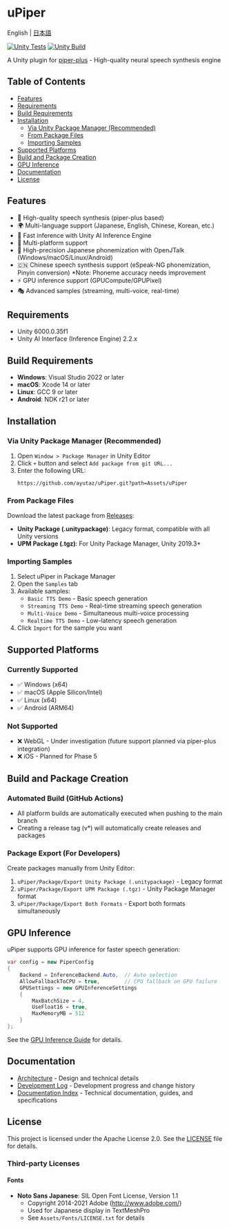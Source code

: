 # uPiper

English | [日本語](README.md)

[![Unity Tests](https://github.com/ayutaz/uPiper/actions/workflows/unity-tests.yml/badge.svg)](https://github.com/ayutaz/uPiper/actions/workflows/unity-tests.yml)
[![Unity Build](https://github.com/ayutaz/uPiper/actions/workflows/unity-build.yml/badge.svg)](https://github.com/ayutaz/uPiper/actions/workflows/unity-build.yml)

A Unity plugin for [piper-plus](https://github.com/ayutaz/piper-plus) - High-quality neural speech synthesis engine

## Table of Contents

- [Features](#features)
- [Requirements](#requirements)
- [Build Requirements](#build-requirements)
- [Installation](#installation)
  - [Via Unity Package Manager (Recommended)](#via-unity-package-manager-recommended)
  - [From Package Files](#from-package-files)
  - [Importing Samples](#importing-samples)
- [Supported Platforms](#supported-platforms)
- [Build and Package Creation](#build-and-package-creation)
- [GPU Inference](#gpu-inference)
- [Documentation](#documentation)
- [License](#license)

## Features

- 🎤 High-quality speech synthesis (piper-plus based)
- 🌍 Multi-language support (Japanese, English, Chinese, Korean, etc.)
- 🚀 Fast inference with Unity AI Inference Engine
- 📱 Multi-platform support
- 🔧 High-precision Japanese phonemization with OpenJTalk (Windows/macOS/Linux/Android)
- 🇨🇳 Chinese speech synthesis support (eSpeak-NG phonemization, Pinyin conversion) *Note: Phoneme accuracy needs improvement
- ⚡ GPU inference support (GPUCompute/GPUPixel)
- 🎭 Advanced samples (streaming, multi-voice, real-time)

## Requirements
* Unity 6000.0.35f1
* Unity AI Interface (Inference Engine) 2.2.x

## Build Requirements

- **Windows**: Visual Studio 2022 or later
- **macOS**: Xcode 14 or later
- **Linux**: GCC 9 or later
- **Android**: NDK r21 or later

## Installation

### Via Unity Package Manager (Recommended)
1. Open `Window > Package Manager` in Unity Editor
2. Click `+` button and select `Add package from git URL...`
3. Enter the following URL:
   ```
   https://github.com/ayutaz/uPiper.git?path=Assets/uPiper
   ```

### From Package Files
Download the latest package from [Releases](https://github.com/ayutaz/uPiper/releases):
- **Unity Package (.unitypackage)**: Legacy format, compatible with all Unity versions
- **UPM Package (.tgz)**: For Unity Package Manager, Unity 2019.3+

### Importing Samples
1. Select uPiper in Package Manager
2. Open the `Samples` tab
3. Available samples:
   - `Basic TTS Demo` - Basic speech generation
   - `Streaming TTS Demo` - Real-time streaming speech generation
   - `Multi-Voice Demo` - Simultaneous multi-voice processing
   - `Realtime TTS Demo` - Low-latency speech generation
4. Click `Import` for the sample you want

## Supported Platforms

### Currently Supported
- ✅ Windows (x64)
- ✅ macOS (Apple Silicon/Intel)
- ✅ Linux (x64)
- ✅ Android (ARM64)

### Not Supported
- ❌ WebGL - Under investigation (future support planned via piper-plus integration)
- ❌ iOS - Planned for Phase 5

## Build and Package Creation

### Automated Build (GitHub Actions)
- All platform builds are automatically executed when pushing to the main branch
- Creating a release tag (v*) will automatically create releases and packages

### Package Export (For Developers)
Create packages manually from Unity Editor:
1. `uPiper/Package/Export Unity Package (.unitypackage)` - Legacy format
2. `uPiper/Package/Export UPM Package (.tgz)` - Unity Package Manager format
3. `uPiper/Package/Export Both Formats` - Export both formats simultaneously

## GPU Inference

uPiper supports GPU inference for faster speech generation:

```csharp
var config = new PiperConfig
{
    Backend = InferenceBackend.Auto,  // Auto selection
    AllowFallbackToCPU = true,        // CPU fallback on GPU failure
    GPUSettings = new GPUInferenceSettings
    {
        MaxBatchSize = 4,
        UseFloat16 = true,
        MaxMemoryMB = 512
    }
};
```

See the [GPU Inference Guide](docs/features/gpu/gpu-inference.md) for details.

## Documentation

- [Architecture](docs/ARCHITECTURE_en.md) - Design and technical details
- [Development Log](docs/DEVELOPMENT_LOG.md) - Development progress and change history
- [Documentation Index](docs/) - Technical documentation, guides, and specifications

## License

This project is licensed under the Apache License 2.0. See the [LICENSE](LICENSE) file for details.

### Third-party Licenses

#### Fonts
- **Noto Sans Japanese**: SIL Open Font License, Version 1.1
  - Copyright 2014-2021 Adobe (http://www.adobe.com/)
  - Used for Japanese display in TextMeshPro
  - See `Assets/Fonts/LICENSE.txt` for details